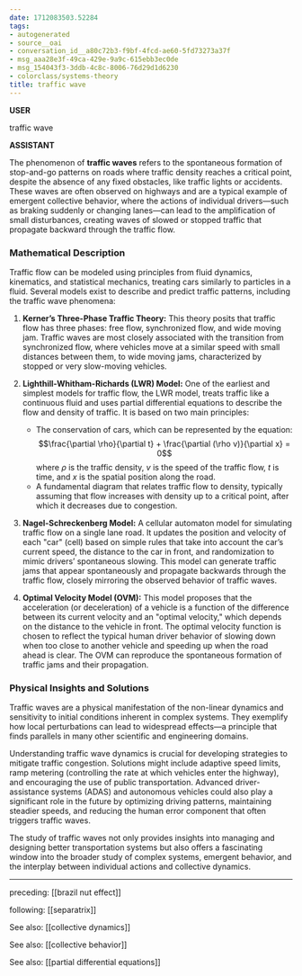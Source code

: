 ```yaml
---
date: 1712083503.52284
tags:
- autogenerated
- source__oai
- conversation_id__a80c72b3-f9bf-4fcd-ae60-5fd73273a37f
- msg_aaa28e3f-49ca-429e-9a9c-615ebb3ec0de
- msg_154043f3-3ddb-4c8c-8006-76d29d1d6230
- colorclass/systems-theory
title: traffic wave
---
```


**USER**

traffic wave


**ASSISTANT**

The phenomenon of **traffic waves** refers to the spontaneous formation of stop-and-go patterns on roads where traffic density reaches a critical point, despite the absence of any fixed obstacles, like traffic lights or accidents. These waves are often observed on highways and are a typical example of emergent collective behavior, where the actions of individual drivers—such as braking suddenly or changing lanes—can lead to the amplification of small disturbances, creating waves of slowed or stopped traffic that propagate backward through the traffic flow.

### Mathematical Description

Traffic flow can be modeled using principles from fluid dynamics, kinematics, and statistical mechanics, treating cars similarly to particles in a fluid. Several models exist to describe and predict traffic patterns, including the traffic wave phenomena:

1. **Kerner’s Three-Phase Traffic Theory:** This theory posits that traffic flow has three phases: free flow, synchronized flow, and wide moving jam. Traffic waves are most closely associated with the transition from synchronized flow, where vehicles move at a similar speed with small distances between them, to wide moving jams, characterized by stopped or very slow-moving vehicles.

2. **Lighthill-Whitham-Richards (LWR) Model:** One of the earliest and simplest models for traffic flow, the LWR model, treats traffic like a continuous fluid and uses partial differential equations to describe the flow and density of traffic. It is based on two main principles:
   - The conservation of cars, which can be represented by the equation:
     $$\frac{\partial \rho}{\partial t} + \frac{\partial (\rho v)}{\partial x} = 0$$
     where $\rho$ is the traffic density, $v$ is the speed of the traffic flow, $t$ is time, and $x$ is the spatial position along the road.
   - A fundamental diagram that relates traffic flow to density, typically assuming that flow increases with density up to a critical point, after which it decreases due to congestion.

3. **Nagel-Schreckenberg Model:** A cellular automaton model for simulating traffic flow on a single lane road. It updates the position and velocity of each "car" (cell) based on simple rules that take into account the car’s current speed, the distance to the car in front, and randomization to mimic drivers’ spontaneous slowing. This model can generate traffic jams that appear spontaneously and propagate backwards through the traffic flow, closely mirroring the observed behavior of traffic waves.

4. **Optimal Velocity Model (OVM):** This model proposes that the acceleration (or deceleration) of a vehicle is a function of the difference between its current velocity and an "optimal velocity," which depends on the distance to the vehicle in front. The optimal velocity function is chosen to reflect the typical human driver behavior of slowing down when too close to another vehicle and speeding up when the road ahead is clear. The OVM can reproduce the spontaneous formation of traffic jams and their propagation.

### Physical Insights and Solutions

Traffic waves are a physical manifestation of the non-linear dynamics and sensitivity to initial conditions inherent in complex systems. They exemplify how local perturbations can lead to widespread effects—a principle that finds parallels in many other scientific and engineering domains.

Understanding traffic wave dynamics is crucial for developing strategies to mitigate traffic congestion. Solutions might include adaptive speed limits, ramp metering (controlling the rate at which vehicles enter the highway), and encouraging the use of public transportation. Advanced driver-assistance systems (ADAS) and autonomous vehicles could also play a significant role in the future by optimizing driving patterns, maintaining steadier speeds, and reducing the human error component that often triggers traffic waves.

The study of traffic waves not only provides insights into managing and designing better transportation systems but also offers a fascinating window into the broader study of complex systems, emergent behavior, and the interplay between individual actions and collective dynamics.


---

preceding: [[brazil nut effect]]  


following: [[separatrix]]

See also: [[collective dynamics]]


See also: [[collective behavior]]


See also: [[partial differential equations]]